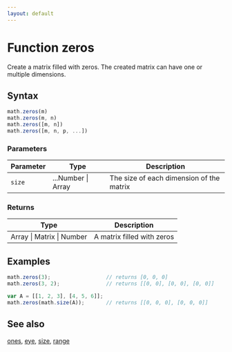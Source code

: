 ```yaml
---
layout: default
---
```


# Function zeros

Create a matrix filled with zeros. The created matrix can have one or
multiple dimensions.


## Syntax

```js
math.zeros(m)
math.zeros(m, n)
math.zeros([m, n])
math.zeros([m, n, p, ...])
```

### Parameters

Parameter | Type | Description
--------- | ---- | -----------
`size` | ...Number &#124; Array | The size of each dimension of the matrix

### Returns

Type | Description
---- | -----------
Array &#124; Matrix &#124; Number | A matrix filled with zeros


## Examples

```js
math.zeros(3);                  // returns [0, 0, 0]
math.zeros(3, 2);               // returns [[0, 0], [0, 0], [0, 0]]

var A = [[1, 2, 3], [4, 5, 6]];
math.zeros(math.size(A));       // returns [[0, 0, 0], [0, 0, 0]]
```


## See also

[ones](ones.html),
[eye](eye.html),
[size](size.html),
[range](range.html)


<!-- Note: This file is automatically generated from source code comments. Changes made in this file will be overridden. -->
